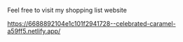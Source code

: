 Feel free to visit my shopping list website

https://6688892104e1c101f2941728--celebrated-caramel-a59ff5.netlify.app/
